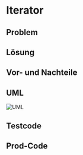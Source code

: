 ﻿# Iterator

## Problem

## Lösung

## Vor- und Nachteile

## UML
![UML](https://upload.wikimedia.org/wikipedia/commons/thumb/1/13/Iterator_UML_class_diagram.svg/1000px-Iterator_UML_class_diagram.svg.png)

## Testcode

## Prod-Code
